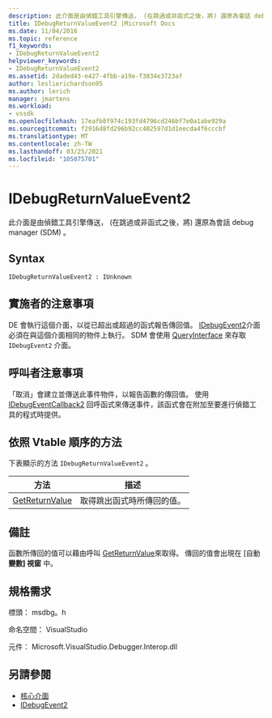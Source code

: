 ```yaml
---
description: 此介面是由偵錯工具引擎傳送， (在跳過或非函式之後，將) 還原為會話 debug manager (SDM) 。
title: IDebugReturnValueEvent2 |Microsoft Docs
ms.date: 11/04/2016
ms.topic: reference
f1_keywords:
- IDebugReturnValueEvent2
helpviewer_keywords:
- IDebugReturnValueEvent2
ms.assetid: 2daded43-e427-4fbb-a19e-f3834e3723af
author: leslierichardson95
ms.author: lerich
manager: jmartens
ms.workload:
- vssdk
ms.openlocfilehash: 17eafb8f974c193fd4796cd246bf7e0a1abe929a
ms.sourcegitcommit: f2916d8fd296b92cc402597d1d1eecda4f6cccbf
ms.translationtype: MT
ms.contentlocale: zh-TW
ms.lasthandoff: 03/25/2021
ms.locfileid: "105075701"
---
```

# <a name="idebugreturnvalueevent2"></a>IDebugReturnValueEvent2
此介面是由偵錯工具引擎傳送， (在跳過或非函式之後，將) 還原為會話 debug manager (SDM) 。

## <a name="syntax"></a>Syntax

```
IDebugReturnValueEvent2 : IUnknown
```

## <a name="notes-for-implementers"></a>實施者的注意事項
 DE 會執行這個介面，以從已超出或超過的函式報告傳回值。 [IDebugEvent2](../../../extensibility/debugger/reference/idebugevent2.md)介面必須在與這個介面相同的物件上執行。 SDM 會使用 [QueryInterface](/cpp/atl/queryinterface) 來存取 `IDebugEvent2` 介面。

## <a name="notes-for-callers"></a>呼叫者注意事項
 「取消」會建立並傳送此事件物件，以報告函數的傳回值。 使用 [IDebugEventCallback2](../../../extensibility/debugger/reference/idebugeventcallback2.md) 回呼函式來傳送事件，該函式會在附加至要進行偵錯工具的程式時提供。

## <a name="methods-in-vtable-order"></a>依照 Vtable 順序的方法
 下表顯示的方法 `IDebugReturnValueEvent2` 。

|方法|描述|
|------------|-----------------|
|[GetReturnValue](../../../extensibility/debugger/reference/idebugreturnvalueevent2-getreturnvalue.md)|取得跳出函式時所傳回的值。|

## <a name="remarks"></a>備註
 函數所傳回的值可以藉由呼叫 [GetReturnValue](../../../extensibility/debugger/reference/idebugreturnvalueevent2-getreturnvalue.md)來取得。 傳回的值會出現在 [自動 **變數] 視窗** 中。

## <a name="requirements"></a>規格需求
 標頭： msdbg。h

 命名空間： VisualStudio

 元件： Microsoft.VisualStudio.Debugger.Interop.dll

## <a name="see-also"></a>另請參閱
- [核心介面](../../../extensibility/debugger/reference/core-interfaces.md)
- [IDebugEvent2](../../../extensibility/debugger/reference/idebugevent2.md)
